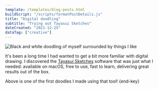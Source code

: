 ```yaml
---
template: /templates/blog-posts.html
buildScript: "/scripts/formatPostDetails.js"
title: "Digital doodling"
subtitle: "Trying out Tayasui Sketches"
dateCreated: "2021-12-25"
dataTag: ["creative"]
---
```


![Black and white doodling of myself surrounded by things I like](/images/20211225_me-patchwork.webp)

It's been a long time I had wanted to get a bit more familiar with digital drawing. I discovered the [Tayasui Sketches](https://tayasui.com/sketches/) software that was just what I needed: available on macOS, free to use, fast to learn, delivering great results out of the box.

Above is one of the first doodles I made using that tool! {end-key}
